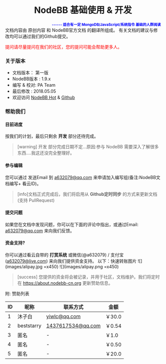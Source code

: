 <center> 

# NodeBB 基础使用 & 开发
</center>
<small style="float:right;color:blue;">

**------ 适合有一定 MongoDB/JavaScript/系统指令 基础的人群阅读** 
</small>

<br />
文档内容由 原创内容 和 NodeBB官方文档 的翻译所组成。
有关文档的建议与修改均可以通过我们的Github提交。

<font color="red">提问请尽量提问在我们的社区，您的提问可能会帮助更多人。</font>

<div id="aplayer" class="aplayer"></div>

### 关于版本
* 文档版本： 第一版
* NodeBB版本 : 1.9.x
* 编写 & 校对: PA Team
* 最后修改 : 2018.05.05
* 欢迎访问 [NodeBB Hot](https://nodebb-cn.org ) & [Github](https://github.com/NodeBB-China/)


### 帮助我们
#### 目前进度
按我们的计划，最后只剩余 **开发** 部分还待完成。

>[warning] 开发 部分完成日期不定...原因:参与 NodeBB 需要深入了解很多东西....我这还没完全整理好。

#### 参与编辑
您可以通过 发送Email 到 [a632079@qq.com](mailto:a632079@qq.com) 来申请加入编写组(备注:NodeBB文档编写+ 看云ID)。

>[info]文档正式完成后，我们将启用从 **Github定时同步** 的方式来更新文档(支持 PullRequest)

#### 提交问题
如果您在文档中发现问题，你可以在下面的评论中指出，或通过Email:  [a632079@qq.com](mailto:a632079@qq.com) 来向我们反馈。
#### 资金支持?
你可以通过看云自带的 **打赏系统**  或微信(@a632079) / 支付宝(a632079@live.com) 来向我们提供资金支持。
以下：快速转账图片
![](images/alipay.jpg =x450)  ![](images/alipay.png =x450)

>[success] 您提供的资金将会被记录，并用于社区，文档维护。我们将定时在 https://about.nodebb-cn.org 更新赞助信息。

附: 赞助列表

|  ID  | 昵称   | 联系方式   |  金额  |
| --- | --- | --- | --- |
|  1  |  沐子白  |  yiwlc@qq.com  |  ￥30.0  |
|  2   |  beststarry  |  1437617534@qq.com  |  ￥0.54  |
|  3  | 匿名 | - | ￥1.0 |
|  4  | 匿名 | - | ￥0.50 |
|  5  | 匿名 | - | ￥20.0 |
